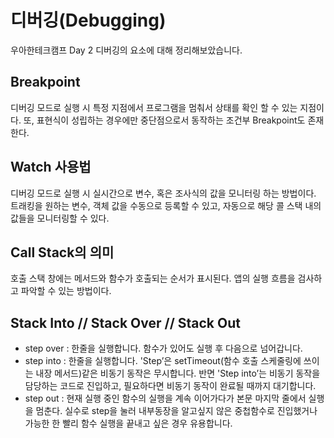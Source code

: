 # 디버깅(Debugging)
우아한테크캠프 Day 2 디버깅의 요소에 대해 정리해보았습니다.

## Breakpoint
디버깅 모드로 실행 시 특정 지점에서 프로그램을 멈춰서 상태를 확인 할 수 있는 지점이다.
또, 표현식이 성립하는 경우에만 중단점으로서 동작하는 조건부 Breakpoint도 존재한다.

## Watch 사용법
디버깅 모드로 실행 시 실시간으로 변수, 혹은 조사식의 값을 모니터링 하는 방법이다. 트래킹을 원하는 변수, 객체 값을 수동으로 등록할 수 있고, 자동으로 해당 콜 스택 내의 값들을 모니터링할 수 있다.

## Call Stack의 의미
호출 스택 창에는 메서드와 함수가 호출되는 순서가 표시된다. 앱의 실행 흐름을 검사하고 파악할 수 있는 방법이다.

## Stack Into // Stack Over // Stack Out
- step over : 한줄을 실행합니다. 함수가 있어도 실행 후 다음으로 넘어갑니다.
- step into : 한줄을 실행합니다. 'Step’은 setTimeout(함수 호출 스케줄링에 쓰이는 내장 메서드)같은 비동기 동작은 무시합니다. 반면 'Step into’는 비동기 동작을 담당하는 코드로 진입하고, 필요하다면 비동기 동작이 완료될 때까지 대기합니다.
- step out : 현재 실행 중인 함수의 실행을 계속 이어가다가 본문 마지막 줄에서 실행을 멈춘다.
실수로 step을 눌러 내부동장을 알고싶지 않은 중첩함수로 진입했거나 가능한 한 빨리 함수 실행을 끝내고 싶은 경우 유용합니다.
